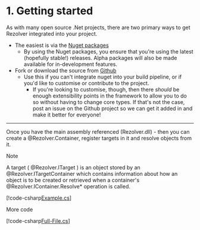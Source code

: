 ﻿# 1. Getting started

As with many open source .Net projects, there are two primary ways to get Rezolver integrated into your project.

- The easiest is via the [Nuget packages](nuget-packages/)
  - By using the Nuget packages, you ensure that you're using the latest (hopefully stable!) releases.  Alpha packages will also
be made available for in-development features.
- Fork or download the source from [Github](https://github.com/ZolutionSoftware/Rezolver)
  - Use this if you can't integrate nuget into your build pipeline, or if you'd like to customise or contribute to the project.
    - If you're looking to customise, though, then there _should_ be enough extensibility points in the framework to allow you to do so 
without having to change core types.  If that's not the case, post an issue on the Github project so we can get it added in and
make it better for everyone!

<hr class="soft" />

Once you have the main assembly referenced (Rezolver.dll) - then you can create a @Rezolver.Container, register targets in it and
resolve objects from it.

> [!NOTE]
> A target ( @Rezolver.ITarget ) is an object stored by an @Rezolver.ITargetContainer which contains information about how
> an object is to be created or retrieved when a container's @Rezolver.IContainer.Resolve* operation is called.

[!code-csharp[Example.cs](../../../../test/Rezolver.Tests/TargetContainerTests.cs#example1)]

More code

[!code-csharp[Full-File.cs](../../../../test/Rezolver.Tests.Compilation.Specification/ConstructorTargetTests.cs)]